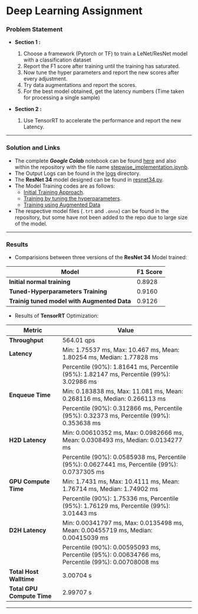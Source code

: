 # Deep Learning Assignment

### Problem Statement

- **Section 1 :**

  1. Choose a framework (Pytorch or TF) to train a LeNet/ResNet model with a classification dataset
  2. Report the F1 score after training until the training has saturated.
  3. Now tune the hyper parameters and report the new scores after every adjustment.
  4. Try data augmentations and report the scores.
  5. For the best model obtained, get the latency numbers (Time taken for processing a single sample)

- **Section 2 :**
  1. Use TensorRT to accelerate the performance and report the new Latency.

<hr>

### Solution and Links

- The complete **_Google Colab_** notebook can be found [here](https://colab.research.google.com/drive/1FeOQ1VlAKvIbHIEE2Ipjhs-lFGJoiewB?usp=sharing) and also within the repository with the file name [stepwise_implementation.ipynb](stepwise_implementation.ipynb).
- The Output Logs can be found in the [logs](logs/) directory.
- The **ResNet 34** model designed can be found in [resnet34.py](resnet34.py).
- The Model Training codes are as follows:
  - [Initial Training Approach](1_model_training.py).
  - [Training by tuning the hyperparameters](2_hyperparameter_tuning.py).
  - [Training using Augmented Data](3_augmented_training.py)
- The respective model files (`.trt` and `.onnx`) can be found in the repository, but some have not been added to the repo due to large size of the model.

<hr>

### Results

- Comparisions between three versions of the **ResNet 34** Model trained:

| **Model**                                   | **F1 Score** |
| ------------------------------------------- | ------------ |
| **Initial normal training**                 | 0.8928       |
| **Tuned-Hyperparameters Training**          | 0.9160       |
| **Trainig tuned model with Augmented Data** | 0.9126       |

- Results of **TensorRT** Optimization:

| **Metric**                 | **Value**                                                                                         |
| -------------------------- | ------------------------------------------------------------------------------------------------- |
| **Throughput**             | 564.01 qps                                                                                        |
| **Latency**                | Min: 1.75537 ms, Max: 10.467 ms, Mean: 1.80254 ms, Median: 1.77828 ms                             |
|                            | Percentile (90%): 1.81641 ms, Percentile (95%): 1.82147 ms, Percentile (99%): 3.02986 ms          |
| **Enqueue Time**           | Min: 0.183838 ms, Max: 11.081 ms, Mean: 0.268116 ms, Median: 0.266113 ms                          |
|                            | Percentile (90%): 0.312866 ms, Percentile (95%): 0.32373 ms, Percentile (99%): 0.353638 ms        |
| **H2D Latency**            | Min: 0.00610352 ms, Max: 0.0982666 ms, Mean: 0.0308493 ms, Median: 0.0134277 ms                   |
|                            | Percentile (90%): 0.0585938 ms, Percentile (95%): 0.0627441 ms, Percentile (99%): 0.0737305 ms    |
| **GPU Compute Time**       | Min: 1.7431 ms, Max: 10.4111 ms, Mean: 1.76714 ms, Median: 1.74902 ms                             |
|                            | Percentile (90%): 1.75336 ms, Percentile (95%): 1.76129 ms, Percentile (99%): 3.01443 ms          |
| **D2H Latency**            | Min: 0.00341797 ms, Max: 0.0135498 ms, Mean: 0.00455719 ms, Median: 0.00415039 ms                 |
|                            | Percentile (90%): 0.00595093 ms, Percentile (95%): 0.00634766 ms, Percentile (99%): 0.00708008 ms |
| **Total Host Walltime**    | 3.00704 s                                                                                         |
| **Total GPU Compute Time** | 2.99707 s                                                                                         |

<hr>

